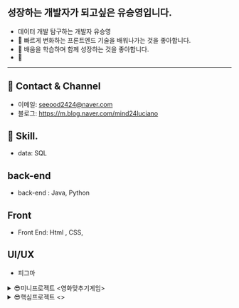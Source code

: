 ## 성장하는 개발자가 되고싶은  유승영입니다.
 
-   데이터 개발 탐구하는 개발자 유승영
-  🔭 빠르게 변화하는 프론트엔드 기술을 배워나가는 것을 좋아합니다.
-  👯 배움을 학습하며 함께 성장하는 것을 좋아합니다.
-  👀 
***
## 🐲 Contact & Channel
- 이메일: seeood2424@naver.com
- 블로그: https://m.blog.naver.com/mind24luciano

## 🙂 Skill.
- data:  SQL

## back-end 
- back-end : Java, Python
## Front
- Front End:  Html , CSS,
## UI/UX
- 피그마






<details>
  <summary> 😎미니프로젝트 <영화맞추기게임> </summary>

 ## 📅 미니프로젝트 <영화 제목맞추기> ========
- 주제: 영화 제목 맞추기 게임
- 참여기간: 2024년 01월31(수) ~ 2024년 02월 02일 (금)
- 팀명: 승영아 파팅
- 팀원  : 손채영, 김경민, 박경완, 유승영, 장민중

- 주요개발내용:  회원가입 / 로그인/ 싱글게임/ 연습게임/
- 개발언어: java , Oracle, DataBase

***

</details>





<details>
  <summary> 😎핵심프로젝트 <></summary>

## 프로젝트 명: 실시간 채팅이 가능한 신발 SNS
- 프로젝트 기간: : 20224.03.20~2024.04.04
- 팀명: 슈크림팀

## 서비스 설명
- 서비스 설명 : 실시간 채팅으로 빠른 정보공유와 직관적인 UI 검색기능 활성화 SNS 

## 기여도
- 30%
-주피터 노트북을 활용하여 , '크림' 사이트에서 총 300개의 데이터 크롤링
- 데이터베이스 설계 및 구축

## 역할
![image](https://github.com/2023-SMHRD-KDT-AI-16/Shoekream/assets/157657703/1315c8aa-b820-4135-9aa4-a79c09e4852d)


</details>


